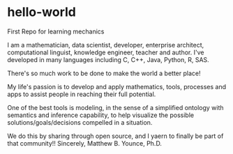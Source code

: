 # hello-world
First Repo for learning mechanics

I am a mathematician, data scientist, developer, enterprise architect, computational linguist, knowledge engineer, teacher and author.
I've developed in many languages including C, C++, Java, Python, R, SAS.

There's so much work to be done to make the world a better place!

My life's passion is to develop and apply mathematics, tools, processes and apps to assist people in reaching their full potential.

One of the best tools is modeling, in the sense of a simplified ontology with semantics and inference capability, to help visualize the possible solutions/goals/decisions compelled in a situation.

We do this by sharing through open source, and I yaern to finally be part of that community!!
Sincerely,
Matthew B. Younce, Ph.D.
